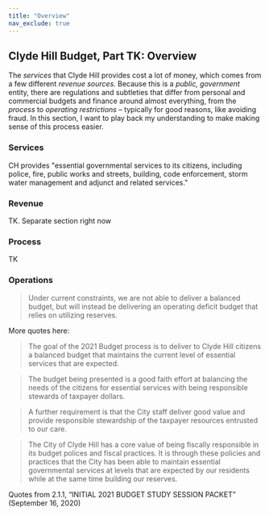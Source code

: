 ```yaml
---
title: "Overview"
nav_exclude: true
---
```


## Clyde Hill Budget, Part TK: Overview

The _services_ that Clyde Hill provides cost a lot of money, which comes from a few different _revenue sources_. Because this is a _public, government_ entity, there are regulations and subtleties that differ from personal and commercial budgets and finance around almost everything, from the _process_ to _operating restrictions_ – typically for good reasons, like avoiding fraud. In this section, I want to play back my understanding to make making sense of this process easier. 

### Services

CH provides "essential governmental services to its citizens, including police, fire, public works and streets, building, code enforcement, storm water management and adjunct and related services."

### Revenue
TK. Separate section right now

### Process
TK

### Operations

> Under current constraints, we are not able to deliver a balanced budget, but will instead be delivering an operating deficit budget that relies on utilizing reserves.


More quotes here:
> The goal of the 2021 Budget process is to deliver to Clyde Hill citizens a balanced budget that maintains the current level of essential services that are expected. 

> The budget being presented is a good faith effort at balancing the needs of the citizens for essential services with being responsible stewards of taxpayer dollars. 
 
> A further requirement is that the City staff deliver good value and provide responsible stewardship of the taxpayer resources entrusted to our care. 

>The City of Clyde Hill has a core value of being fiscally responsible in its budget polices and fiscal practices. It is through these policies and practices that the City has been able to maintain essential governmental services at levels that are expected by our residents while at the same time building our reserves. 

Quotes from 2.1.1, “INITIAL 2021 BUDGET STUDY SESSION PACKET” (September 16, 2020)
